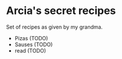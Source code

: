 # Arcia's secret recipes 

Set of recipes as given by my grandma.

* Pizas (TODO)
* Sauses (TODO)
* read (TODO)
